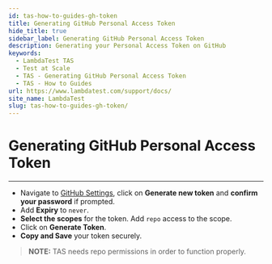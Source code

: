 ```yaml
---
id: tas-how-to-guides-gh-token
title: Generating GitHub Personal Access Token
hide_title: true
sidebar_label: Generating GitHub Personal Access Token
description: Generating your Personal Access Token on GitHub
keywords:
  - LambdaTest TAS
  - Test at Scale
  - TAS - Generating GitHub Personal Access Token
  - TAS - How to Guides
url: https://www.lambdatest.com/support/docs/
site_name: LambdaTest
slug: tas-how-to-guides-gh-token/
---
```


# Generating GitHub Personal Access Token
***
- Navigate to [GitHub Settings](https://github.com/settings/tokens), click on **Generate new token** and **confirm your password** if prompted.
- Add **Expiry** to `never`.
- **Select the scopes** for the token. Add `repo` access to the scope.
- Click on **Generate Token**.
- **Copy and Save** your token securely.

> **NOTE:** TAS needs repo permissions in order to function properly.

<p align="center">
<div className="ytframe"> 
<div className="youtube" data-embed="caLOYL_rB5s">
    <div className="play-button"></div>
</div>
</div>

</p>